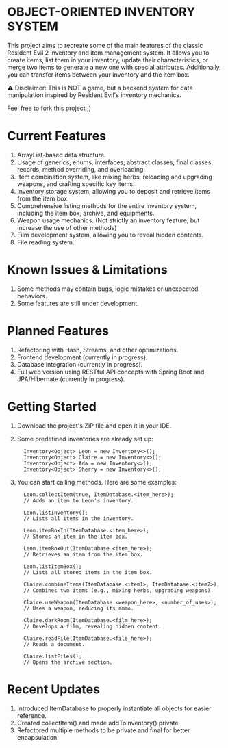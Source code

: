 # OBJECT-ORIENTED INVENTORY SYSTEM

This project aims to recreate some of the main features of the classic Resident Evil 2 inventory and item management system. It allows you to create items, list them in your inventory, update their characteristics, or merge two items to generate a new one with special attributes. Additionally, you can transfer items between your inventory and the item box.

⚠️ Disclaimer: This is NOT a game, but a backend system for data manipulation inspired by Resident Evil's inventory mechanics.

Feel free to fork this project ;)

# Current Features

1. ArrayList-based data structure. 
2. Usage of generics, enums, interfaces, abstract classes, final classes, records, method overriding, and overloading. 
3. Item combination system, like mixing herbs, reloading and upgrading weapons, and crafting specific key items. 
4. Inventory storage system, allowing you to deposit and retrieve items from the item box. 
5. Comprehensive listing methods for the entire inventory system, including the item box, archive, and equipments. 
6. Weapon usage mechanics. (Not strictly an inventory feature, but increase the use of other methods)
7. Film development system, allowing you to reveal hidden contents. 
8. File reading system.

# Known Issues & Limitations

1. Some methods may contain bugs, logic mistakes or unexpected behaviors.
2. Some features are still under development.

# Planned Features

1. Refactoring with Hash, Streams, and other optimizations.
2. Frontend development (currently in progress).
3. Database integration (currently in progress).
4. Full web version using RESTful API concepts with Spring Boot and JPA/Hibernate (currently in progress).

# Getting Started

1. Download the project's ZIP file and open it in your IDE.
2. Some predefined inventories are already set up:

         Inventory<Object> Leon = new Inventory<>();
         Inventory<Object> Claire = new Inventory<>();
         Inventory<Object> Ada = new Inventory<>();
         Inventory<Object> Sherry = new Inventory<>();

3. You can start calling methods. Here are some examples:

         Leon.collectItem(true, ItemDatabase.<item_here>);
         // Adds an item to Leon's inventory.
         
         Leon.listInventory();
         // Lists all items in the inventory.
         
         Leon.itemBoxIn(ItemDatabase.<item_here>);
         // Stores an item in the item box.
         
         Leon.itemBoxOut(ItemDatabase.<item_here>);
         // Retrieves an item from the item box.
         
         Leon.listItemBox();
         // Lists all stored items in the item box.
         
         Claire.combineItems(ItemDatabase.<item1>, ItemDatabase.<item2>);
         // Combines two items (e.g., mixing herbs, upgrading weapons).
         
         Claire.useWeapon(ItemDatabase.<weapon_here>, <number_of_uses>);
         // Uses a weapon, reducing its ammo.
         
         Claire.darkRoom(ItemDatabase.<film_here>);
         // Develops a film, revealing hidden content.
         
         Claire.readFile(ItemDatabase.<file_here>);
         // Reads a document.
         
         Claire.listFiles();
         // Opens the archive section.

# Recent Updates

1. Introduced ItemDatabase to properly instantiate all objects for easier reference.
2. Created collectItem() and made addToInventory() private.
3. Refactored multiple methods to be private and final for better encapsulation.